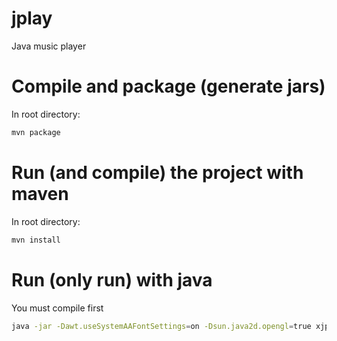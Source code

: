 # jplay
Java music player

# Compile and package (generate jars)
In root directory:

```bash
mvn package
```

# Run (and compile) the project with maven
In root directory:

```bash
mvn install
```

# Run (only run) with java
You must compile first

```bash
java -jar -Dawt.useSystemAAFontSettings=on -Dsun.java2d.opengl=true xjplay/target/xjplay-1.0-SNAPSHOT-jar-with-dependencies.jar
```